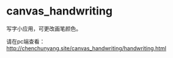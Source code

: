 # canvas_handwriting

写字小应用，可更改画笔颜色。

请在pc端查看：http://chenchunyang.site/canvas_handwriting/handwriting.html

